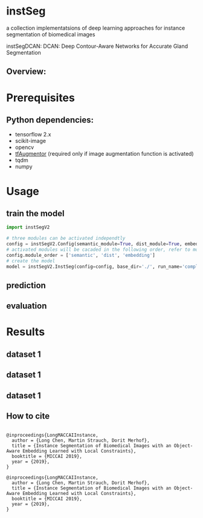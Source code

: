 # instSeg
a collection implementatsions of deep learning approaches for instance segmentation of biomedical images

instSegDCAN: DCAN: Deep Contour-Aware Networks for Accurate Gland Segmentation


## Overview:


# Prerequisites 

## Python dependencies:

- tensorflow 2.x
- scikit-image
- opencv
- [tfAugmentor](https://github.com/looooongChen/tfAugmentor) (required only if image augmentation function is activated)
- tqdm
- numpy

# Usage


## train the model

```python
import instSegV2

# three modules can be activated independtly
config = instSegV2.Config(semantic_module=True, dist_module=True, embedding_module=True)
# activated modules will be cacaded in the following order, refer to model.Config for all configurations
config.module_order = ['semantic', 'dist', 'embedding']
# create the model
model = instSegV2.InstSeg(config=config, base_dir='./', run_name='complete')
```

## prediction


## evaluation


# Results 

## dataset 1

## dataset 1

## dataset 1




## How to cite 
```

@inproceedings{LongMACCAIInstance,  
  author = {Long Chen, Martin Strauch, Dorit Merhof},  
  title = {Instance Segmentation of Biomedical Images with an Object-Aware Embedding Learned with Local Constraints},  
  booktitle = {MICCAI 2019},  
  year = {2019},  
}

@inproceedings{LongMACCAIInstance,  
  author = {Long Chen, Martin Strauch, Dorit Merhof},  
  title = {Instance Segmentation of Biomedical Images with an Object-Aware Embedding Learned with Local Constraints},  
  booktitle = {MICCAI 2019},  
  year = {2019},  
}


```
